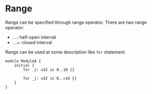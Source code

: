 # Range

Range can be specified through range operator. There are two range operator:

* `..`: half-open interval
* `..=`: closed interval

Range can be used at some description like `for` statement.

```veryl,playground
module ModuleA {
    initial {
        for _i: u32 in 0..10 {}

        for _j: u32 in 0..=10 {}
    }
}
```
